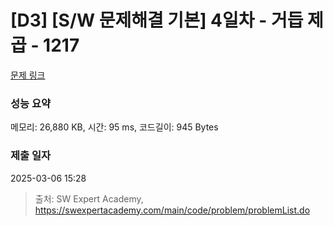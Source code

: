 # [D3] [S/W 문제해결 기본] 4일차 - 거듭 제곱 - 1217 

[문제 링크](https://swexpertacademy.com/main/code/problem/problemDetail.do?contestProbId=AV14dUIaAAUCFAYD) 

### 성능 요약

메모리: 26,880 KB, 시간: 95 ms, 코드길이: 945 Bytes

### 제출 일자

2025-03-06 15:28



> 출처: SW Expert Academy, https://swexpertacademy.com/main/code/problem/problemList.do